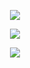 <p align="center" >
    <img src="https://github-readme-stats-git-masterrstaa-rickstaa.vercel.app/api?username=Apfelwurm&count_private=true&show_icons=true&include_all_commits=true&bg_color=00000000&text_color=7a7a7a"/>
</p>

<p align="center" >
    <img src="https://github-readme-streak-stats.herokuapp.com?user=Apfelwurm&theme=dark&date_format=M%20j%5B%2C%20Y%5D&background=00000000&currStreakNum=7A7A7A&sideNums=7A7A7A&sideLabels=7A7A7A&border=E4E2E2&currStreakLabel=3080ED&ring=3080ED&fire=DD2727"/>
</p>

<!-- <p align="center" >
    <img src="https://github-readme-stats-git-masterrstaa-rickstaa.vercel.app/api/wakatime?username=Apfelwurm&bg_color=00000000&text_color=7a7a7a"/>
</p> -->

<p align="center" >
    <img src="https://github-readme-stats-git-masterrstaa-rickstaa.vercel.app/api/top-langs/?username=Apfelwurm&layout=compact&hide=html&bg_color=00000000&text_color=7a7a7a"/>
</p>
